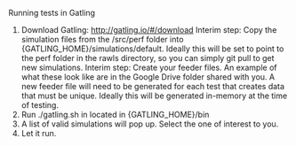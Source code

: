 Running tests in Gatling

1. Download Gatling: http://gatling.io/#/download
	Interim step: Copy the simulation files from the /src/perf folder into {GATLING_HOME}/simulations/default. Ideally this will be set to point to the perf folder in the rawls directory, so you can simply git pull to get new simulations.
	Interim step: Create your feeder files. An example of what these look like are in the Google Drive folder shared with you. A new feeder file will need to be generated for each test that creates data that must be unique. Ideally this will be generated in-memory at the time of testing.
2. Run ./gatling.sh in located in {GATLING_HOME}/bin
3. A list of valid simulations will pop up. Select the one of interest to you.
4. Let it run.